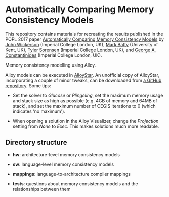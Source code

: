 # Automatically Comparing Memory Consistency Models

This repository contains materials for recreating the results
published in the POPL 2017 paper [Automatically Comparing
Memory Consistency Models](http://johnwickerson.github.io/papers/memalloy.pdf) by [John Wickerson](http://johnwickerson.github.io) (Imperial College
London, UK), [Mark Batty](https://www.cs.kent.ac.uk/people/staff/mjb211/) (University of Kent, UK), [Tyler Sorensen](https://www.doc.ic.ac.uk/~tsorensen/)
(Imperial College London, UK), and [George A. Constantinides](http://cas.ee.ic.ac.uk/people/gac1/) (Imperial
College London, UK).

Memory consistency modelling using Alloy.

Alloy models can be executed in
[AlloyStar](http://alloy.mit.edu/alloy/hola/). An unofficial copy of
AlloyStar, incorporating a couple of minor tweaks, can be downloaded
from
[a GitHub repository](https://github.com/johnwickerson/AlloyStar). Some
tips:

* Set the solver to *Glucose* or *Plingeling*, set the maximum memory
  usage and stack size as high as possible (e.g. 4GB of memory and
  64MB of stack), and set the maximum number of CEGIS iterations to 0
  (which indicates 'no maximum').
  
* When opening a solution in the Alloy Visualizer, change the
  *Projection* setting from *None* to *Exec*. This makes solutions much more
  readable.

## Directory structure

* **hw**: architecture-level memory consistency models

* **sw**: language-level memory consistency models

* **mappings**: language-to-architecture compiler mappings

* **tests**: questions about memory consistency models and the
relationships between them
